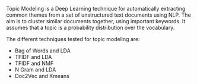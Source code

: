 Topic Modeling is a Deep Learning technique for automatically extracting common themes from a set of unstructured text documents using NLP.
The aim is to cluster similar documents together, using important keywords. It assumes that a topic is a probability distribution over the vocabulary.

The different techniques tested for topic modeling are:
- Bag of Words and LDA
- TFIDF and LDA
- TFIDF and NMF
- N Gram and LDA
- Doc2Vec and Kmeans

